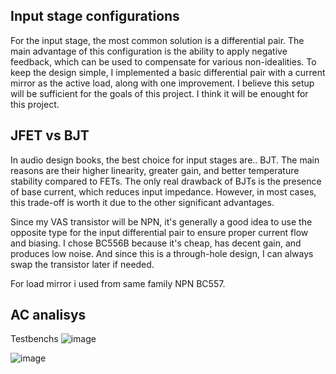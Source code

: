 ## Input stage configurations

For the input stage, the most common solution is a differential pair. The main advantage of this configuration is the ability to apply negative feedback, which can be used to compensate for various non-idealities. To keep the design simple, I implemented a basic differential pair with a current mirror as the active load, along with one improvement. I believe this setup will be sufficient for the goals of this project. I think it will be enought for this project.

## JFET vs BJT

In audio design books, the best choice for input stages are.. BJT. The main reasons are their higher linearity, greater gain, and better temperature stability compared to FETs. The only real drawback of BJTs is the presence of base current, which reduces input impedance. However, in most cases, this trade-off is worth it due to the other significant advantages.

Since my VAS transistor will be NPN, it's generally a good idea to use the opposite type for the input differential pair to ensure proper current flow and biasing. I chose BC556B because it's cheap, has decent gain, and produces low noise. And since this is a through-hole design, I can always swap the transistor later if needed.

For load mirror i used from same family NPN BC557.

## AC analisys
Testbenchs
![image](https://github.com/user-attachments/assets/ada0583e-eefa-4cfc-8fd2-77616fac5110)


![image](https://github.com/user-attachments/assets/650d08ce-0dd8-4eb8-aeb1-e1405355f249)

